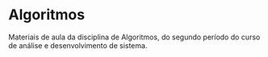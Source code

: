 # Algoritmos
Materiais de aula da disciplina de Algoritmos, do segundo período do curso de análise e desenvolvimento de sistema.
